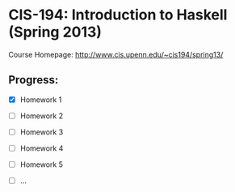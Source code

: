 # CIS-194: Introduction to Haskell (Spring 2013)

Course Homepage: http://www.cis.upenn.edu/~cis194/spring13/

## Progress:
  - [x] Homework 1
  - [ ] Homework 2
  - [ ] Homework 3
  - [ ] Homework 4
  - [ ] Homework 5
  - [ ] ...
  
 

